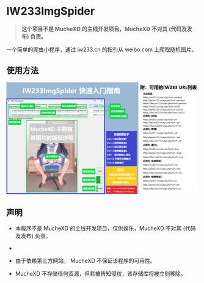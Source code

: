 # IW233ImgSpider

> **这个项目不是 MucheXD 的主线开发项目，MucheXD 不对其 (代码及发布) 负责。**

一个简单的爬虫小程序，通过 iw233.cn 的指引从 weibo.com 上爬取随机图片。

## 使用方法

![使用方法](https://github.com/MucheXD/IW233ImgSpider/blob/main/IW233ImgSpider_Quick%20StartGuide.png "使用方法")

## 声明

- 本程序不是 MucheXD 的主线开发项目，仅供娱乐，MucheXD 不对其 (代码及发布) 负责。
- 
- 由于依赖第三方网站， MucheXD 不保证该程序的可用性。

- MucheXD 不存储任何资源，但若被告知侵权，该存储库将被立刻移除。
